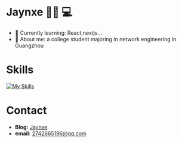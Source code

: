 # Jaynxe 👨‍🎓 💻
- 📖 Currently learning: React,nextjs...
- 🤵 About me: a college student majoring in network engineering in Guangzhou

# Skills

[![My Skills](https://skillicons.dev/icons?i=html,css,js,ts,react,nextjs,tailwind,vue)](https://skillicons.dev)

# Contact

- **Blog:** [Jaynxe](http://blog.jaynxe.cn)
- **email:** 2742665196@qq.com

